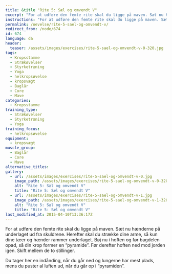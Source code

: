 ```yaml
---
title: &title "Rite 5: Sæl og omvendt V"
excerpt: "For at udføre den femte rite skal du ligge på maven. Sæt nu hænderne på underlaget ud fra skuldrene. Herefter skal du strække dine arme, så kun dine tæer og hænder rammer underlaget. Bøj nu i hoften og før bagdelen opad, så din krop former en pyramide. Før derefter hoften ned mod jorden igen. Skift mellem de to stillinger."
instructions: "For at udføre den femte rite skal du ligge på maven. Sæt nu hænderne på underlaget ud fra skuldrene. Herefter skal du strække dine arme, så kun dine tæer og hænder rammer underlaget. Bøj nu i hoften og før bagdelen opad, så din krop former en pyramide. Før derefter hoften ned mod jorden igen. Skift mellem de to stillinger."
permalink: /oevelse/rite-5-sael-og-omvendt-v/
redirect_from: /node/674
id: 674
language: da
header:
  teaser: /assets/images/exercises/rite-5-sael-og-omvendt-v-0-320.jpg
tags:
  - Kropsstamme
  - Strækøvelser
  - Styrketræning
  - Yoga
  - helkropsøvelse
  - kropsvægt
  - Baglår
  - Core
  - Mave
categories:
  - Kropsstamme
training_type: 
  - Strækøvelser
  - Styrketræning
  - Yoga
training_focus: 
  - helkropsøvelse
equipment:
  - kropsvægt
muscle_group:
  - Baglår
  - Core
  - Mave
alternative_titles:
gallery:
  - url: /assets/images/exercises/rite-5-sael-og-omvendt-v-0.jpg
    image_path: /assets/images/exercises/rite-5-sael-og-omvendt-v-0-320.jpg
    alt: "Rite 5: Sæl og omvendt V"
    title: "Rite 5: Sæl og omvendt V"
  - url: /assets/images/exercises/rite-5-sael-og-omvendt-v-1.jpg
    image_path: /assets/images/exercises/rite-5-sael-og-omvendt-v-1-320.jpg
    alt: "Rite 5: Sæl og omvendt V"
    title: "Rite 5: Sæl og omvendt V"
last_modified_at: 2015-04-10T13:36:17Z
---
```


For at udføre den femte rite skal du ligge på maven. Sæt nu hænderne på underlaget ud fra skuldrene. Herefter skal du strække dine arme, så kun dine tæer og hænder rammer underlaget. Bøj nu i hoften og før bagdelen opad, så din krop former en “pyramide”. Før derefter hoften ned mod jorden igen. Skift mellem de to stillinger.

Du tager her en indånding, når du går ned og lungerne har mest plads, mens du puster al luften ud, når du går op i “pyramiden”.
